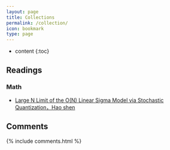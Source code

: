 ```yaml
---
layout: page
title: Collections
permalink: /collection/
icon: bookmark
type: page
---
```


* content
{:toc}

## Readings

### Math

* [Large N Limit of the O(N) Linear Sigma Model via Stochastic Quantization，Hao shen](https://arxiv.org/abs/2005.09279v1)



## Comments

{% include comments.html %}
